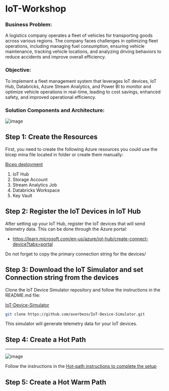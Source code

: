 # IoT-Workshop



### Business Problem:
A logistics company operates a fleet of vehicles for transporting goods across various regions. 
The company faces challenges in optimizing fleet operations, including managing fuel consumption, ensuring vehicle maintenance, tracking vehicle locations, and analyzing driving behaviors to reduce accidents and improve overall efficiency.


### Objective:
To implement a fleet management system that leverages IoT devices, IoT Hub, Databricks, Azure Stream Analytics, and Power BI to monitor and optimize vehicle operations in real-time, leading to cost savings, enhanced safety, and improved operational efficiency.


### Solution Components and Architecture:

![image](https://github.com/user-attachments/assets/23ac777a-8ca1-41ff-9552-f7839429c4c0)




## Step 1: Create the Resources

First, you need to create the following Azure resources you could use the bicep mina file located in folder or create them manually:

[Bicep deployment](https://github.com/aserbezo/IoT-Workshop/tree/main/bicep_deployment)


1. IoT Hub
2. Storage Account
3. Stream Analytics Job
4. Databricks Workspace
5. Key Vault


## Step 2: Register the IoT Devices in IoT Hub

After setting up your IoT Hub, register the IoT devices that will send telemetry data. This can be done through the Azure portal:

- https://learn.microsoft.com/en-us/azure/iot-hub/create-connect-device?tabs=portal

Do not forget to copy the primary connection string for the devices/

## Step 3: Download the IoT Simulator and set Connection string from the devices

Clone the IoT Device Simulator repository and follow the instructions in the README.md file:

[IoT-Device-Simulator](https://github.com/aserbezo/IoT-Device-Simulator.git)

```sh
git clone https://github.com/aserbezo/IoT-Device-Simulator.git
```

This simulator will generate telemetry data for your IoT devices.





## Step 4: Create a Hot Path
----------------------------------------------------
![image](https://github.com/user-attachments/assets/46a8b747-747d-4afb-b788-6f5f359fed46)

Follow the instructions in the [Hot-path instructions to complete the setup](https://github.com/aserbezo/IoT-Workshop/blob/main/hot-path.md)

## Step 5: Create a Hot Warm Path
